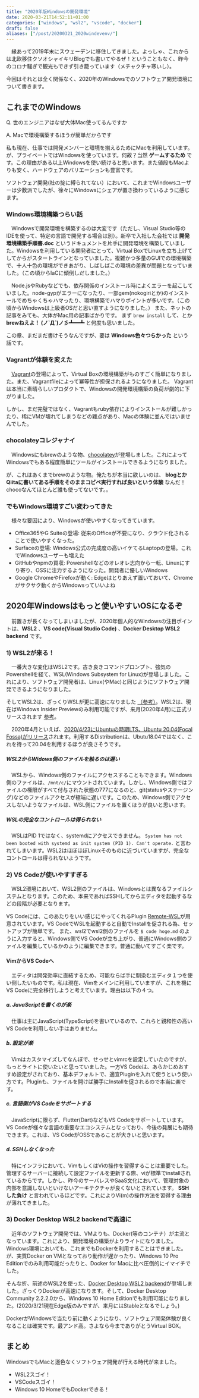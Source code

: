 ```yaml
---
title: "2020年版Windowsの開発環境"
date: 2020-03-21T14:52:11+01:00
categories: ["windows", "wsl2", "vscode", "docker"]
draft: false
aliases: ["/post/20200321_2020windevenv/"]
---
```


　縁あって2019年末にスウェーデンに移住してきました。よっしゃ、これからは北欧移住クソオシャイキリBlogでも書いてやるぜ！ということもなく、昨今のコロナ騒ぎで観光もできず引き籠っています（メチャクチャ寒いし）。

今回はそれとは全く関係なく、2020年のWindowsでのソフトウェア開発環境について書きます。

## これまでのWindows
Q. 世のエンジニアはなぜ大体Mac使ってるんですか

A. Macで環境構築するほうが簡単だからです

私も現在、仕事では開発メンバーと環境を揃えるためにMacを利用しています。が、プライベートではWindowsを使っています。何故？当然 **ゲームするため** です。この理由がある以上Windowsを使い続けると思います。また値段もMacよりも安く、ハードウェアのバリエーションも豊富です。

ソフトウェア開発(社の掟に縛られてない）において、これまでWindowsユーザーは少数派でしたが、徐々にWindowsにシェアが置き換わっているように感じます。

### Windows環境構築つらい話
　Windowsで開発環境を構築するのは大変です（ただし、Visual Studio等のIDEを使って、特定の言語で開発する場合は別）。新卒で入社した会社では **開発環境構築手順書.doc** というドキュメントを片手に開発環境を構築していました。Windowsを利用している開発者にとって、Virtual BoxでLinuxを立ち上げてしてからがスタートラインとなっていました。複雑かつ多量のGUIでの環境構築で、十人十色の環境ができあがり、しばしばこの環境の差異が問題となっていました。（この頃からIaCに傾倒しだしました。）

　Node.jsやRubyなどでも、依存関係のインストール時によくエラーを起こしていました。node-gypがエラーになったり、一部gem(nokogiriとか)のインストールでめちゃくちゃハマったり、環境構築でハマりポイントが多いです。（この頃からWindowsは上級者OSだと思い直すようになりました。）
また、ネットの記事をみても、大体がMac用の記事ばかりです。 まず `brew install` して、とか **brewねえよ！ (ノ`Д´)ノ彡┻━┻** と何度も思いました。

この章、まだまだ書けそうなんですが、要は **Windows色々つらかった** という話です。

### Vagrantが体験を変えた
　[Vagrant](https://www.vagrantup.com/)の登場によって、Virtual Boxの環境構築がものすごく簡単になりました。また、Vagrantfileによって冪等性が担保されるようになりました。
Vagrantは本当に素晴らしいプロダクトで、Windowsの開発環境構築の負荷が劇的に下がりました。

しかし、まだ完璧ではなく、Vagrantもruby依存によりインストールが難しかったり、稀にVMが壊れてしまうなどの難点があり、Macの体験に並んではいませんでした。

### chocolateyコレジャナイ
　Windowsにもbrewのような物、[chocolatey](https://chocolatey.org/)が登場しました。これによってWindowsでもある程度簡単にツールがインストールできるようになりました。

が、これはあくまでbrewのような物。俺たちが本当に欲しいのは、 **blogとかQiitaに書いてある手順をそのままコピペ実行すれば良いという体験** なんだ！chocoなんてほとんど誰も使ってないです。。

### でもWindows環境すごい変わってきた
　様々な要因により、Windowsが使いやすくなってきています。

- Office365やG Suiteの登場: 従来のOfficeが不要になり、クラウド化されることで使いやすくなった。
- Surfaceの登場: Windows公式の完成度の高いイケてるLaptopの登場。これでWindowsユーザーも増えた
- GitHubやnpmの買収: Powershellなどのオレオレ志向から一転、Linuxにすり寄り、OSSに注力するようになった。開発者に優しいWindows
- Google ChromeやFirefoxが動く: Edgeはとりあえず置いておいて、Chromeがサクサク動くからWindowsっていいよね

## 2020年Windowsはもっと使いやすいOSになるぞ
　前置きが長くなってしまいましたが、2020年個人的なWindowsの注目ポイントは、**WSL2** 、**VS code(Visual Studio Code)** 、**Docker Desktop WSL2 backend** です。

### 1) WSL2が来る！
　一番大きな変化はWSL2です。古き良きコマンドプロンプト、強気のPowershellを経て、WSL(Windows Subsystem for Linux)が登場しました。これにより、ソフトウェア開発者は、Linux(やMac)と同じようにソフトウェア開発できるようになりました。

そしてWSL2は、ざっくりWSLが更に高速になりました [（参考）](https://www.atmarkit.co.jp/ait/articles/1906/14/news019.html)。WSL2は、現在はWindows Insider Previewのみ利用可能ですが、来月(2020年4月)に正式リリースされます [参考](https://forest.watch.impress.co.jp/docs/news/1240999.html)。

　2020年4月といえば、[2020/4/23にUbuntuの時期LTS、Ubuntu 20.04(Focal Fossa)がリリース](https://www.omgubuntu.co.uk/2019/10/ubuntu-20-04-release-features)されます。利用するDistributionは、Ubutu18.04ではなく、これを待って20.04を利用するほうが良さそうです。

##### WSL2からWidows側のファイルを触るのは遅い
　WSLから、Windows側のファイルにアクセスすることもできます。Windows側のファイルは、`/mnt/c/`にマウントされています。しかし、Windows側ではファイルの権限がすべて付与された状態の777になるのと、git(statusやステージング)などのファイルアクセスが極端に遅いです。このため、Windows側でアクセスしないようなファイルは、WSL側にファイルを置くほうが良いと思います。

##### WSLの完全なコントロールは得られない
　WSLはPID 1ではなく、systemdにアクセスできません。 `System has not been booted with systemd as init system (PID 1). Can't operate.` と言われてしまいます。WSL2はほぼほぼLinuxそのものに近づいていますが、完全なコントロールは得られないようです。

### 2) VS Codeが使いやすすぎる
　WSL2環境において、WSL2側のファイルは、Windowsとは異なるファイルシステムとなります。このため、本来であればSSHしてからエディタを起動するなどの段階が必要となります。

VS Codeには、このあたりをいい感じにやってくれるPlugin [Remote-WSL](https://marketplace.visualstudio.com/items?itemName=ms-vscode-remote.remote-wsl)が用意されています。VS CodeでWSLを起動すると自動でInstallを促される為、セットアップが簡単です。
また、wsl2でwsl2側のファイルを `$ code hoge.md` のように入力すると、Windows側でVS Codeが立ち上がり、普通にWindows側のファイルを編集しているかのように編集できます。普通に動いてすごく楽です。

#### VimからVS Codeへ
　エディタは開発効率に直結するため、可能ならば手に馴染むエディタ１つを使い倒したいものです。私は現在、Vimをメインに利用していますが、これを機にVS Codeに完全移行しようと考えています。理由は以下の４つ。

##### a. JavaScriptを書くのが楽
　仕事は主にJavaScript(TypeScript)を書いているので、これらと親和性の高いVS Codeを利用しない手はありません。

##### b. 設定が楽
　Vimはカスタマイズしてなんぼで、せっせとvimrcを設定していたのですが、もっとライトに使いたいと思っていました。一方VS Codeは、あらかじめおすすめ設定がされており、基本デフォルトで、適宜Pluginを入れて使うという使い方です。Pluginも、ファイルを開けば勝手にInstallを促されるので本当に楽です。

##### c. 言語側がVS Codeをサポートする
　JavaScriptに限らず、Flutter(Dart)などもVS Codeをサポートしています。VS Codeが様々な言語の重要なエコシステムとなっており、今後の発展にも期待できます。これは、VS CodeがOSSであることが大きいと思います。

##### d. SSHしなくなった
　特にインフラにおいて、VimもしくはViの操作を習得することは重要でした。管理するサーバーに接続して設定ファイルを更新する際、viが標準でinstallされているからです。しかし、昨今のサーバレスやSaaS文化において、管理対象の内部を意識しないといけないアーキテクチャが良くないとされています。 **SSHした負け** と言われているほどです。これによりVi(m)の操作方法を習得する理由が薄れてきました。

### 3) Docker Desktop WSL2 backendで高速に
　近年のソフトウェア開発では、VMよりも、Docker(等のコンテナ）が主流となっています。これにより、開発環境の構築がよりライトになりました。
Windows環境においても、これまでもDockerを利用することはできました。が、実質Docker on VMとなっており動作が遅かったり、Windows 10 Pro Editionでのみ利用可能だったりと、Docker for Macに比べ圧倒的にイマイチでした。

そんな折、前述のWSL2を使った、[Docker Desktop WSL2 backend](https://docs.docker.com/docker-for-windows/wsl-tech-preview/)が登場しました。ざっくりDockerが高速になります。そして、Docker Desktop Community 2.2.2.0から、Windows 10 Home Editionでも利用可能になりました。(2020/3/21現在Edge版のみですが、来月にはStableとなるでしょう。)

DockerがWindowsで当たり前に動くようになり、ソフトウェア開発体験が良くなることは確実です。最アンド高。さよなら今までありがとうVirtual BOX。

## まとめ
WindowsでもMacと遜色なくソフトウェア開発が行える時代が来ました。

- WSL2スゴイ！
- VSCodeスゴイ！
- Windows 10 HomeでもDockerできる！
